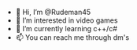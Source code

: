 - 👋 Hi, I’m @Rudeman45
- 👀 I’m interested in video games
- 🌱 I’m currently learning c++/c#
- 📫 You can reach me through dm's

<!---
Rudeman45/Rudeman45 is a ✨ special ✨ repository because its `README.md` (this file) appears on your GitHub profile.
You can click the Preview link to take a look at your changes.
--->
